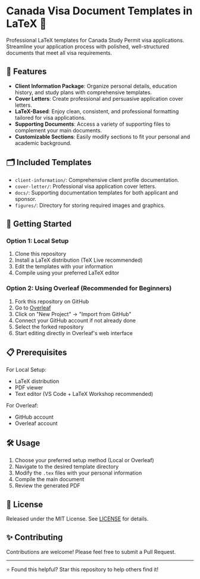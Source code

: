 # Canada Visa Document Templates in LaTeX 📄

Professional LaTeX templates for Canada Study Permit visa applications. Streamline your application process with polished, well-structured documents that meet all visa requirements.

## 📌 Features

- **Client Information Package**: Organize personal details, education history, and study plans with comprehensive templates.
- **Cover Letters**: Create professional and persuasive application cover letters.
- **LaTeX-Based**: Enjoy clean, consistent, and professional formatting tailored for visa applications.
- **Supporting Documents**: Access a variety of supporting files to complement your main documents.
- **Customizable Sections**: Easily modify sections to fit your personal and academic background.

## 🗂️ Included Templates

- `client-information/`: Comprehensive client profile documentation.
- `cover-letter/`: Professional visa application cover letters.
- `docs/`: Supporting documentation templates for both applicant and sponsor.
- `figures/`: Directory for storing required images and graphics.

## 🚀 Getting Started

### Option 1: Local Setup

1. Clone this repository
2. Install a LaTeX distribution (TeX Live recommended)
3. Edit the templates with your information
4. Compile using your preferred LaTeX editor

### Option 2: Using Overleaf (Recommended for Beginners)

1. Fork this repository on GitHub
2. Go to [Overleaf](https://www.overleaf.com)
3. Click on "New Project" → "Import from GitHub"
4. Connect your GitHub account if not already done
5. Select the forked repository
6. Start editing directly in Overleaf's web interface

## 📋 Prerequisites

For Local Setup:
- LaTeX distribution
- PDF viewer
- Text editor (VS Code + LaTeX Workshop recommended)

For Overleaf:
- GitHub account
- Overleaf account

## 🛠️ Usage

1. Choose your preferred setup method (Local or Overleaf)
2. Navigate to the desired template directory
3. Modify the `.tex` files with your personal information
4. Compile the main document
5. Review the generated PDF

## 📝 License

Released under the MIT License. See [LICENSE](LICENSE) for details.

## ✨ Contributing

Contributions are welcome! Please feel free to submit a Pull Request.

---
⭐ Found this helpful? Star this repository to help others find it!